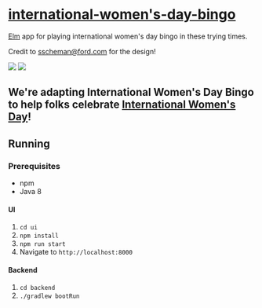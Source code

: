 # [international-women's-day-bingo](https://bingo.apps.pd01.useast.cf.ford.com/)

[Elm](https://elm-lang.org) app for playing international women's day bingo in these trying times.

Credit to sscheman@ford.com for the design!

![](https://github.com/crouchsnap/conference-call-bingo/workflows/UI%20Tests/badge.svg)
![](https://github.com/Crouchsnap/conference-call-bingo/workflows/Backend%20Tests/badge.svg)

## We're adapting International Women's Day Bingo to help folks celebrate [International Women's Day](https://www.internationalwomensday.com/)!
    

## Running
### Prerequisites
 - npm
 - Java 8
 
#### UI
 1. `cd ui`
 1. `npm install`
 1. `npm run start`
 1. Navigate to `http://localhost:8000`
#### Backend
 1. `cd backend`
 1. `./gradlew bootRun`
